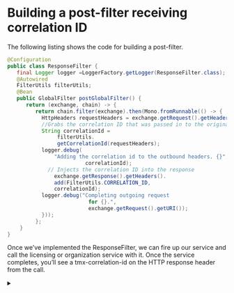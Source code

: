 # Building a post-filter receiving correlation ID

The following listing shows the code for building a post-filter.

```java
@Configuration
public class ResponseFilter {
   final Logger logger =LoggerFactory.getLogger(ResponseFilter.class);
   @Autowired
   FilterUtils filterUtils;
   @Bean
   public GlobalFilter postGlobalFilter() {
      return (exchange, chain) -> {
         return chain.filter(exchange).then(Mono.fromRunnable(() -> {
           HttpHeaders requestHeaders = exchange.getRequest().getHeaders();
           //Grabs the correlation ID that was passed in to the original HTTP request
           String correlationId = 
                filterUtils.
                getCorrelationId(requestHeaders);   
           logger.debug(
               "Adding the correlation id to the outbound headers. {}",
                         correlationId);
             // Injects the correlation ID into the response
               exchange.getResponse().getHeaders().
               add(FilterUtils.CORRELATION_ID,    
               correlationId);
           logger.debug("Completing outgoing request 
                          for {}.",   
                          exchange.getRequest().getURI());
           }));
         };
    }
}
```

Once we’ve implemented the ResponseFilter, we can fire up our service and call the licensing or organization service with it. Once the service completes, you’ll see a tmx-correlation-id on the HTTP response header from the call.

<details>

<summary></summary>



</details>
